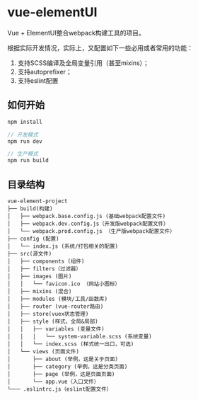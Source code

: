 # vue-elementUI

Vue + ElementUI整合webpack构建工具的项目。

根据实际开发情况，实际上，又配置如下一些必用或者常用的功能：

1. 支持SCSS编译及全局变量引用（甚至mixins）；
1. 支持autoprefixer；
1. 支持eslint配置

## 如何开始

```js
npm install

// 开发模式
npm run dev

// 生产模式
npm run build
```

## 目录结构

    vue-element-project
    ├── build(构建)
    │   ├── webpack.base.config.js (基础webpack配置文件)
    │   ├── webpack.dev.config.js（开发版webpack配置文件）
    │   └── webpack.prod.config.js （生产版webpack配置文件）
    ├── config (配置)
    │   └── index.js (系统/打包相关的配置)
    ├── src(源文件)
    │   ├── components (组件)
    │   ├── filters（过滤器）
    │   ├── images (图片)
    │   │   └── favicon.ico （网站小图标）
    │   ├── mixins (混合)
    │   ├── modules (模块/工具/函数库)
    │   ├── router (vue-router路由)
    │   ├── store(vuex状态管理)
    │   ├── style (样式，全局&局部)
    │   │   ├── variables (变量文件)
    │   │   │   └── system-variable.scss (系统变量)
    │   │   └── index.scss (样式统一出口，可选)
    │   └── views (页面文件)
    │       ├── about (举例，这是关于页面)
    │       ├── category (举例，这是分类页面)
    │       ├── page (举例，这是页面页面)
    │       └── app.vue（入口文件）
    └─── .eslintrc.js（eslint配置文件）
